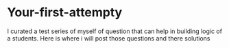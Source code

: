 # Your-first-attempty
I curated a test series of myself of question that can help in building logic of a students. Here is where i will post those questions and there solutions
